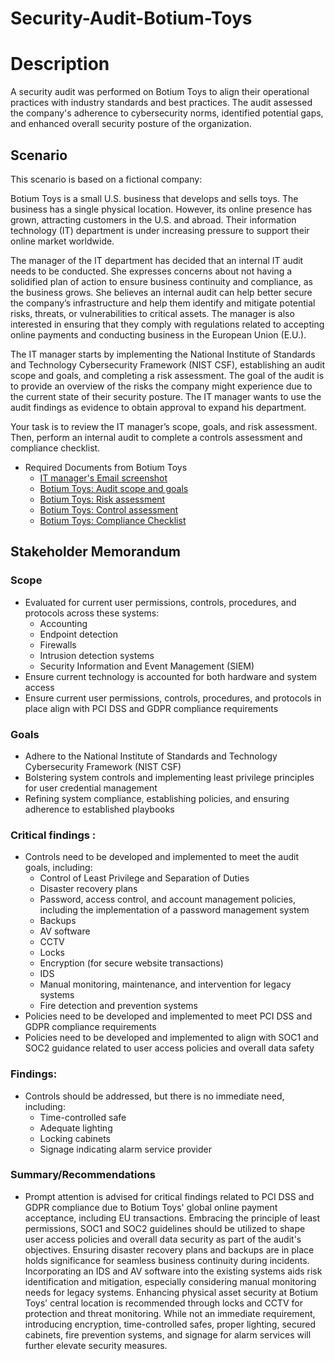 # Security-Audit-Botium-Toys
<h1>Description</h1>
A security audit was performed on Botium Toys to align their operational practices with industry standards and best practices. The audit assessed the company's adherence to cybersecurity norms, identified potential gaps, and enhanced overall security posture of the organization.

<h2>Scenario</h2>
This scenario is based on a fictional company:

Botium Toys is a small U.S. business that develops and sells toys. The business has a single physical location. However, its online presence has grown, attracting customers in the U.S. and abroad. Their information technology (IT) department is under increasing pressure to support their online market worldwide. 

The manager of the IT department has decided that an internal IT audit needs to be conducted. She expresses concerns about not having a solidified plan of action to ensure business continuity and compliance, as the business grows. She believes an internal audit can help better secure the company’s infrastructure and help them identify and mitigate potential risks, threats, or vulnerabilities to critical assets. The manager is also interested in ensuring that they comply with regulations related to accepting online payments and conducting business in the European Union (E.U.).   

The IT manager starts by implementing the National Institute of Standards and Technology Cybersecurity Framework (NIST CSF), establishing an audit scope and goals, and completing a risk assessment. The goal of the audit is to provide an overview of the risks the company might experience due to the current state of their security posture. The IT manager wants to use the audit findings as evidence to obtain approval to expand his department. 

Your task is to review the IT manager’s scope, goals, and risk assessment. Then, perform an internal audit to complete a controls assessment and compliance checklist. 

- <a> Required Documents from Botium Toys </a>
  - [IT manager's Email screenshot](https://github.com/malikaii99/Security-Audit-Botium-Toys/blob/e0549c8f436c765d70ff8ecd57e45f92ade54da8/IT%20Email%20SS.png)
  - [Botium Toys: Audit scope and goals](https://github.com/malikaii99/Security-Audit-Botium-Toys/blob/5ff028223bad5198d672077353c9048aa9c70dd9/Botium%20Toys_%20Audit%20scope%20and%20goals.docx)
  - [Botium Toys: Risk assessment](https://github.com/malikaii99/Security-Audit-Botium-Toys/blob/e47b95f4e82568b849aea030b6d51f3985a69d83/Botium%20Toys_%20Risk%20assessment.docx)
  - [Botium Toys: Control assessment](https://github.com/malikaii99/Security-Audit-Botium-Toys/blob/eca8c675607bd4d5a8fdbf5473c4b597936f44c5/Controls%20assessment%20(1).docx)
  - [Botium Toys: Compliance Checklist](https://github.com/malikaii99/Security-Audit-Botium-Toys/blob/3d7bfeafbbd8e91f1145ee7f8b79b8a6e1e89084/Compliance%20checklist%20.docx)

<h2> Stakeholder Memorandum</h2>
<h3>Scope</h3>
  
- <a> Evaluated for current user permissions, controls, procedures, and protocols across these systems: </a>
    -  Accounting
    -  Endpoint detection
    -  Firewalls
    -  Intrusion detection systems
    -  Security Information and Event Management (SIEM)
- <a> Ensure current technology is accounted for both hardware and system access</a>
- <a> Ensure current user permissions, controls, procedures, and protocols in place align with PCI DSS and GDPR compliance requirements</a>

  
<h3>Goals</h3>

- <a> Adhere to the National Institute of Standards and Technology Cybersecurity Framework (NIST CSF)</a>
- <a> Bolstering system controls and implementing least privilege principles for user credential management</a>
- <a> Refining system compliance, establishing policies, and ensuring adherence to established playbooks</a>


<h3>Critical findings :</h3>

- <a> Controls need to be developed and implemented to meet the audit goals, including: </a>
    -  Control of Least Privilege and Separation of Duties
    -  Disaster recovery plans
    -  Password, access control, and account management policies, including the implementation of a password management system
    -  Backups
    -  AV software
    -  CCTV
    -  Locks
    -  Encryption (for secure website transactions)
    -  IDS
    -  Manual monitoring, maintenance, and intervention for legacy systems
    -  Fire detection and prevention systems
- <a> Policies need to be developed and implemented to meet PCI DSS and GDPR compliance requirements</a>
- <a> Policies need to be developed and implemented to align with SOC1 and SOC2 guidance related to user access policies and overall data safety</a>


<h3>Findings:</h3>

- <a> Controls should be addressed, but there is no immediate need, including: </a>
  - Time-controlled safe
  - Adequate lighting
  - Locking cabinets
  - Signage indicating alarm service provider

<h3>Summary/Recommendations</h3>

- <a> Prompt attention is advised for critical findings related to PCI DSS and GDPR compliance due to Botium Toys' global online payment acceptance, including EU transactions. Embracing the principle of least permissions, SOC1 and SOC2 guidelines should be utilized to shape user access policies and overall data security as part of the audit's objectives. Ensuring disaster recovery plans and backups are in place holds significance for seamless business continuity during incidents. Incorporating an IDS and AV software into the existing systems aids risk identification and mitigation, especially considering manual monitoring needs for legacy systems. Enhancing physical asset security at Botium Toys' central location is recommended through locks and CCTV for protection and threat monitoring. While not an immediate requirement, introducing encryption, time-controlled safes, proper lighting, secured cabinets, fire prevention systems, and signage for alarm services will further elevate security measures. </a>
